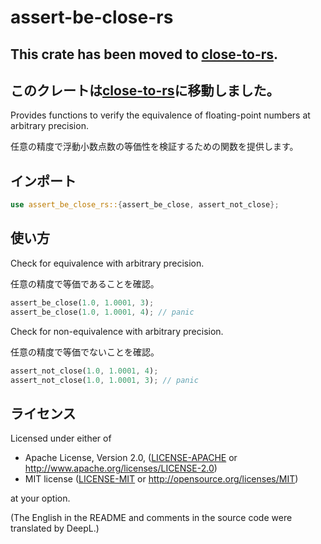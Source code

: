 # assert-be-close-rs

## This crate has been moved to [close-to-rs](https://crates.io/crates/close-to).
## このクレートは[close-to-rs](https://crates.io/crates/close-to)に移動しました。


Provides functions to verify the equivalence of floating-point numbers at arbitrary precision.

任意の精度で浮動小数点数の等価性を検証するための関数を提供します。

## インポート

```rust
use assert_be_close_rs::{assert_be_close, assert_not_close};
```

## 使い方

Check for equivalence with arbitrary precision.

任意の精度で等価であることを確認。

```rust
assert_be_close(1.0, 1.0001, 3);
assert_be_close(1.0, 1.0001, 4); // panic
```

Check for non-equivalence with arbitrary precision.

任意の精度で等価でないことを確認。

```rust
assert_not_close(1.0, 1.0001, 4);
assert_not_close(1.0, 1.0001, 3); // panic
```

## ライセンス

Licensed under either of

+ Apache License, Version 2.0, ([LICENSE-APACHE](LICENSE-APACHE) or http://www.apache.org/licenses/LICENSE-2.0)
+ MIT license ([LICENSE-MIT](LICENSE-MIT) or http://opensource.org/licenses/MIT)

at your option.

(The English in the README and comments in the source code were translated by DeepL.)
